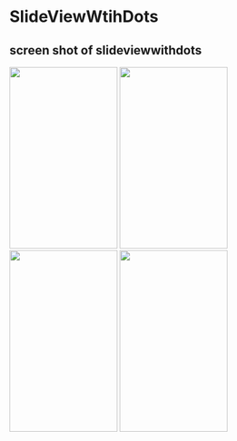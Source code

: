 # SlideViewWtihDots
## screen shot of slideviewwithdots

<img src="https://user-images.githubusercontent.com/36994388/37242973-f7c185da-249b-11e8-9974-cd77e8e85ee1.png" width="190" height="320">     <img src="https://user-images.githubusercontent.com/36994388/37242973-f7c185da-249b-11e8-9974-cd77e8e85ee1.png" width="190" height="320">   <img src="https://user-images.githubusercontent.com/36994388/37242973-f7c185da-249b-11e8-9974-cd77e8e85ee1.png" width="190" height="320">   <img src="https://user-images.githubusercontent.com/36994388/37242973-f7c185da-249b-11e8-9974-cd77e8e85ee1.png" width="190" height="320">

